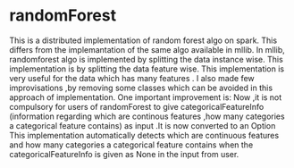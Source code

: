 # randomForest
This is a distributed implementation of random forest algo on spark.
This differs from the implemantation of the same algo available in mllib.
In mllib, randomforest algo is implemented by splitting the data instance wise. 
This implementation is by splitting the data feature wise.
This implementation is very useful for the data which has many features . 
I also made few improvisations ,by removing some classes which can be avoided in this approach of implementation.
One important improvement is:  Now ,it is not compulsory for users of randomForest  to give 
categoricalFeatureInfo (information regarding which are continous features ,how many categories a 
categorical feature contains) as input .It is now converted to an Option This implementation automatically 
detects which are continuous features and how many categories a categorical feature contains when the 
categoricalFeatureInfo is given as None in the input from user.
